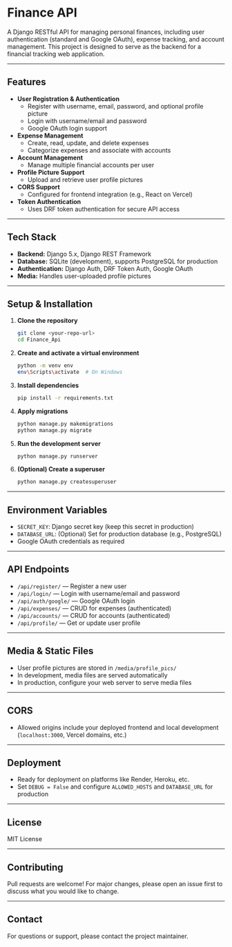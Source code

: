 # Finance API

A Django RESTful API for managing personal finances, including user authentication (standard and Google OAuth), expense tracking, and account management. This project is designed to serve as the backend for a financial tracking web application.

---

## Features

- **User Registration & Authentication**
  - Register with username, email, password, and optional profile picture
  - Login with username/email and password
  - Google OAuth login support
- **Expense Management**
  - Create, read, update, and delete expenses
  - Categorize expenses and associate with accounts
- **Account Management**
  - Manage multiple financial accounts per user
- **Profile Picture Support**
  - Upload and retrieve user profile pictures
- **CORS Support**
  - Configured for frontend integration (e.g., React on Vercel)
- **Token Authentication**
  - Uses DRF token authentication for secure API access

---

## Tech Stack

- **Backend:** Django 5.x, Django REST Framework
- **Database:** SQLite (development), supports PostgreSQL for production
- **Authentication:** Django Auth, DRF Token Auth, Google OAuth
- **Media:** Handles user-uploaded profile pictures

---

## Setup & Installation

1. **Clone the repository**
   ```bash
   git clone <your-repo-url>
   cd Finance_Api
   ```

2. **Create and activate a virtual environment**
   ```bash
   python -m venv env
   env\Scripts\activate  # On Windows
   ```

3. **Install dependencies**
   ```bash
   pip install -r requirements.txt
   ```

4. **Apply migrations**
   ```bash
   python manage.py makemigrations
   python manage.py migrate
   ```

5. **Run the development server**
   ```bash
   python manage.py runserver
   ```

6. **(Optional) Create a superuser**
   ```bash
   python manage.py createsuperuser
   ```

---

## Environment Variables

- `SECRET_KEY`: Django secret key (keep this secret in production)
- `DATABASE_URL`: (Optional) Set for production database (e.g., PostgreSQL)
- Google OAuth credentials as required

---

## API Endpoints

- `/api/register/` — Register a new user
- `/api/login/` — Login with username/email and password
- `/api/auth/google/` — Google OAuth login
- `/api/expenses/` — CRUD for expenses (authenticated)
- `/api/accounts/` — CRUD for accounts (authenticated)
- `/api/profile/` — Get or update user profile

---

## Media & Static Files

- User profile pictures are stored in `/media/profile_pics/`
- In development, media files are served automatically
- In production, configure your web server to serve media files

---

## CORS

- Allowed origins include your deployed frontend and local development (`localhost:3000`, Vercel domains, etc.)

---

## Deployment

- Ready for deployment on platforms like Render, Heroku, etc.
- Set `DEBUG = False` and configure `ALLOWED_HOSTS` and `DATABASE_URL` for production

---

## License

MIT License

---

## Contributing

Pull requests are welcome! For major changes, please open an issue first to discuss what you would like to change.

---

## Contact

For questions or support, please contact the project maintainer.

